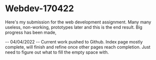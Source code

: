 # Webdev-170422
Here's my submission for the web development assignment. Many many useless, non-working, prototypes later and this is the end result. Big progress has been made,

 -- 04/04/2022 --
 Current work pushed to Github. Index page mostly complete, will finish and refine once other pages reach completion. 
 Just need to figure out what to fill the empty space with.
 

